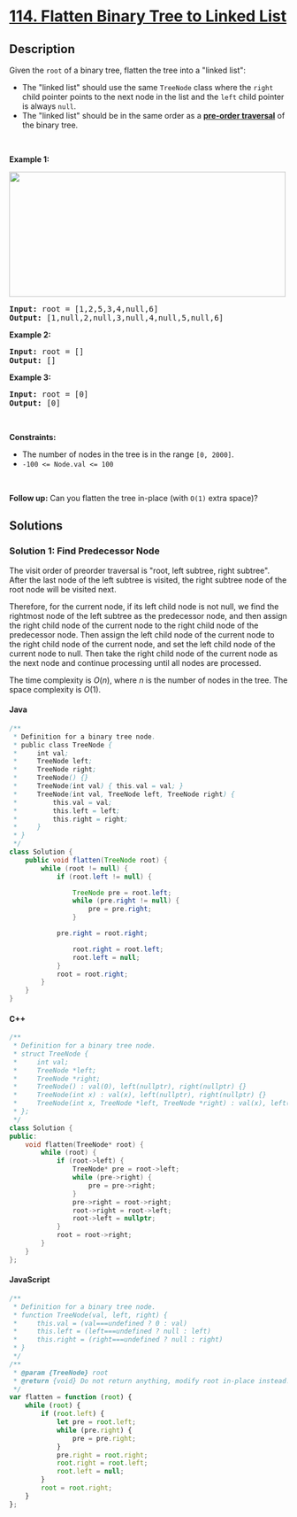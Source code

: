 # [114. Flatten Binary Tree to Linked List](https://leetcode.com/problems/flatten-binary-tree-to-linked-list)

## Description

<!-- description:start -->

<p>Given the <code>root</code> of a binary tree, flatten the tree into a &quot;linked list&quot;:</p>

<ul>
	<li>The &quot;linked list&quot; should use the same <code>TreeNode</code> class where the <code>right</code> child pointer points to the next node in the list and the <code>left</code> child pointer is always <code>null</code>.</li>
	<li>The &quot;linked list&quot; should be in the same order as a <a href="https://en.wikipedia.org/wiki/Tree_traversal#Pre-order,_NLR" target="_blank"><strong>pre-order</strong><strong> traversal</strong></a> of the binary tree.</li>
</ul>

<p>&nbsp;</p>
<p><strong class="example">Example 1:</strong></p>
<img alt="" src="https://fastly.jsdelivr.net/gh/doocs/leetcode@main/solution/0100-0199/0114.Flatten%20Binary%20Tree%20to%20Linked%20List/images/flaten.jpg" style="width: 500px; height: 226px;" />
<pre>
<strong>Input:</strong> root = [1,2,5,3,4,null,6]
<strong>Output:</strong> [1,null,2,null,3,null,4,null,5,null,6]
</pre>

<p><strong class="example">Example 2:</strong></p>

<pre>
<strong>Input:</strong> root = []
<strong>Output:</strong> []
</pre>

<p><strong class="example">Example 3:</strong></p>

<pre>
<strong>Input:</strong> root = [0]
<strong>Output:</strong> [0]
</pre>

<p>&nbsp;</p>
<p><strong>Constraints:</strong></p>

<ul>
	<li>The number of nodes in the tree is in the range <code>[0, 2000]</code>.</li>
	<li><code>-100 &lt;= Node.val &lt;= 100</code></li>
</ul>

<p>&nbsp;</p>
<strong>Follow up:</strong> Can you flatten the tree in-place (with <code>O(1)</code> extra space)?

<!-- description:end -->

## Solutions

<!-- solution:start -->

### Solution 1: Find Predecessor Node

The visit order of preorder traversal is "root, left subtree, right subtree". After the last node of the left subtree is visited, the right subtree node of the root node will be visited next.

Therefore, for the current node, if its left child node is not null, we find the rightmost node of the left subtree as the predecessor node, and then assign the right child node of the current node to the right child node of the predecessor node. Then assign the left child node of the current node to the right child node of the current node, and set the left child node of the current node to null. Then take the right child node of the current node as the next node and continue processing until all nodes are processed.

The time complexity is $O(n)$, where $n$ is the number of nodes in the tree. The space complexity is $O(1)$.

#### Java

```java
/**
 * Definition for a binary tree node.
 * public class TreeNode {
 *     int val;
 *     TreeNode left;
 *     TreeNode right;
 *     TreeNode() {}
 *     TreeNode(int val) { this.val = val; }
 *     TreeNode(int val, TreeNode left, TreeNode right) {
 *         this.val = val;
 *         this.left = left;
 *         this.right = right;
 *     }
 * }
 */
class Solution {
    public void flatten(TreeNode root) {
        while (root != null) {
            if (root.left != null) {

                TreeNode pre = root.left;
                while (pre.right != null) {
                    pre = pre.right;
                }

            pre.right = root.right;

                root.right = root.left;
                root.left = null;
            }
            root = root.right;
        }
    }
}
```

#### C++

```cpp
/**
 * Definition for a binary tree node.
 * struct TreeNode {
 *     int val;
 *     TreeNode *left;
 *     TreeNode *right;
 *     TreeNode() : val(0), left(nullptr), right(nullptr) {}
 *     TreeNode(int x) : val(x), left(nullptr), right(nullptr) {}
 *     TreeNode(int x, TreeNode *left, TreeNode *right) : val(x), left(left), right(right) {}
 * };
 */
class Solution {
public:
    void flatten(TreeNode* root) {
        while (root) {
            if (root->left) {
                TreeNode* pre = root->left;
                while (pre->right) {
                    pre = pre->right;
                }
                pre->right = root->right;
                root->right = root->left;
                root->left = nullptr;
            }
            root = root->right;
        }
    }
};
```
#### JavaScript

```js
/**
 * Definition for a binary tree node.
 * function TreeNode(val, left, right) {
 *     this.val = (val===undefined ? 0 : val)
 *     this.left = (left===undefined ? null : left)
 *     this.right = (right===undefined ? null : right)
 * }
 */
/**
 * @param {TreeNode} root
 * @return {void} Do not return anything, modify root in-place instead.
 */
var flatten = function (root) {
    while (root) {
        if (root.left) {
            let pre = root.left;
            while (pre.right) {
                pre = pre.right;
            }
            pre.right = root.right;
            root.right = root.left;
            root.left = null;
        }
        root = root.right;
    }
};
```

<!-- solution:end -->

<!-- problem:end -->